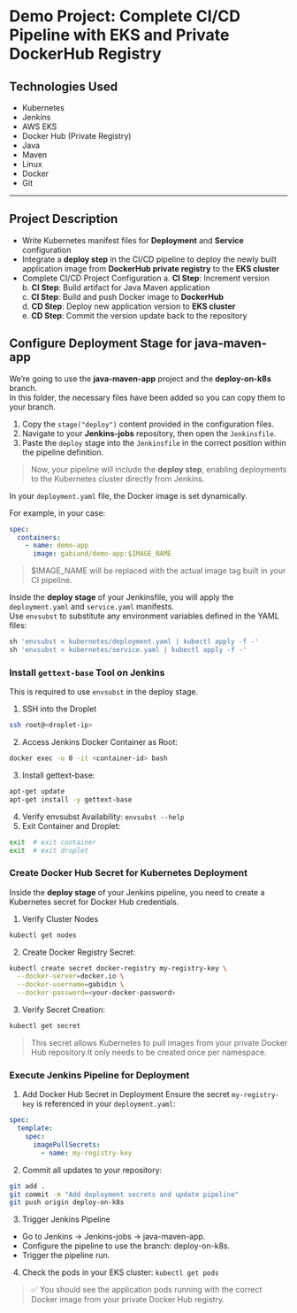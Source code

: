 # Demo Project: Complete CI/CD Pipeline with EKS and Private DockerHub Registry

## Technologies Used
- Kubernetes  
- Jenkins  
- AWS EKS  
- Docker Hub (Private Registry)  
- Java  
- Maven  
- Linux  
- Docker  
- Git  

---

## Project Description
- Write Kubernetes manifest files for **Deployment** and **Service** configuration  
- Integrate a **deploy step** in the CI/CD pipeline to deploy the newly built application image from **DockerHub private registry** to the **EKS cluster**  
- Complete CI/CD Project Configuration
a. **CI Step**: Increment version  
b. **CI Step**: Build artifact for Java Maven application  
c. **CI Step**: Build and push Docker image to **DockerHub**  
d. **CD Step**: Deploy new application version to **EKS cluster**  
e. **CD Step**: Commit the version update back to the repository  

## Configure Deployment Stage for java-maven-app

We’re going to use the **java-maven-app** project and the **deploy-on-k8s** branch.  
In this folder, the necessary files have been added so you can copy them to your branch.

1. Copy the `stage("deploy")` content provided in the configuration files.
2. Navigate to your **Jenkins-jobs** repository, then open the `Jenkinsfile`.
3. Paste the `deploy` stage into the `Jenkinsfile` in the correct position within the pipeline definition.
>  Now, your pipeline will include the **deploy step**, enabling deployments to the Kubernetes cluster directly from Jenkins.  

In your `deployment.yaml` file, the Docker image is set dynamically.  

For example, in your case:

```yaml
spec:
  containers:
    - name: demo-app
      image: gabiand/demo-app:$IMAGE_NAME
```

> $IMAGE_NAME will be replaced with the actual image tag built in your CI pipeline.

Inside the **deploy stage** of your Jenkinsfile, you will apply the `deployment.yaml` and `service.yaml` manifests.  
Use `envsubst` to substitute any environment variables defined in the YAML files:  

```groovy
sh 'envsubst < kubernetes/deployment.yaml | kubectl apply -f -'
sh 'envsubst < kubernetes/service.yaml | kubectl apply -f -'
```

### Install `gettext-base` Tool on Jenkins

This is required to use `envsubst` in the deploy stage.

1. SSH into the Droplet
```bash
ssh root@<droplet-ip>
```

2. Access Jenkins Docker Container as Root:
```bash
docker exec -u 0 -it <container-id> bash
```

3. Install gettext-base: 
```bash
apt-get update
apt-get install -y gettext-base
```

4. Verify envsubst Availability: `envsubst --help`
5. Exit Container and Droplet:
```bash
exit  # exit container
exit  # exit droplet
```

### Create Docker Hub Secret for Kubernetes Deployment

Inside the **deploy stage** of your Jenkins pipeline, you need to create a Kubernetes secret for Docker Hub credentials.  

1. Verify Cluster Nodes
```bash
kubectl get nodes
```

2. Create Docker Registry Secret:
```bash
kubectl create secret docker-registry my-registry-key \
  --docker-server=docker.io \
  --docker-username=gabidin \
  --docker-password=<your-docker-password>
```

3. Verify Secret Creation:
```bash
kubectl get secret
```

> This secret allows Kubernetes to pull images from your private Docker Hub repository.It only needs to be created once per namespace.

### Execute Jenkins Pipeline for Deployment

1. Add Docker Hub Secret in Deployment
Ensure the secret `my-registry-key` is referenced in your `deployment.yaml`:
```yaml
spec:
  template:
    spec:
      imagePullSecrets:
        - name: my-registry-key
```

2. Commit all updates to your repository:
```bash
git add .
git commit -m "Add deployment secrets and update pipeline"
git push origin deploy-on-k8s
```

3. Trigger Jenkins Pipeline
- Go to Jenkins → Jenkins-jobs → java-maven-app.
- Configure the pipeline to use the branch: deploy-on-k8s.
- Trigger the pipeline run.
4. Check the pods in your EKS cluster: `kubectl get pods`
> ✅ You should see the application pods running with the correct Docker image from your private Docker Hub registry.
